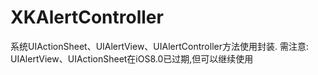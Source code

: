 # XKAlertController
系统UIActionSheet、UIAlertView、UIAlertController方法使用封装. 需注意: UIAlertView、UIActionSheet在iOS8.0已过期,但可以继续使用
